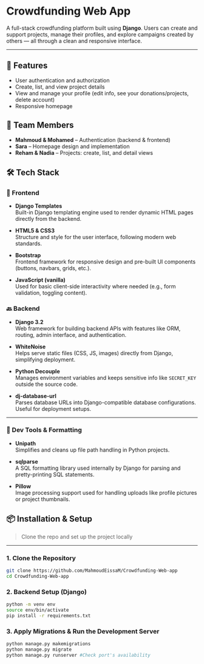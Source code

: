 # Crowdfunding Web App

A full-stack crowdfunding platform built using **Django**. Users can create and support projects, manage their profiles, and explore campaigns created by others — all through a clean and responsive interface.

---
## 🚀 Features

- User authentication and authorization
- Create, list, and view project details
- View and manage your profile (edit info, see your donations/projects, delete account)
- Responsive homepage

## 👥 Team Members

- **Mahmoud & Mohamed** – Authentication (backend & frontend)
- **Sara** – Homepage design and implementation
- **Reham & Nadia** – Projects: create, list, and detail views

## 🛠️ Tech Stack
### 🎨 Frontend

- **Django Templates**  
  Built-in Django templating engine used to render dynamic HTML pages directly from the backend.

- **HTML5 & CSS3**  
  Structure and style for the user interface, following modern web standards.

- **Bootstrap**  
  Frontend framework for responsive design and pre-built UI components (buttons, navbars, grids, etc.).

- **JavaScript (vanilla)**  
  Used for basic client-side interactivity where needed (e.g., form validation, toggling content).

### 🔙 Backend

- **Django 3.2**  
  Web framework for building backend APIs with features like ORM, routing, admin interface, and authentication.

- **WhiteNoise**  
  Helps serve static files (CSS, JS, images) directly from Django, simplifying deployment.

- **Python Decouple**  
  Manages environment variables and keeps sensitive info like `SECRET_KEY` outside the source code.

- **dj-database-url**  
  Parses database URLs into Django-compatible database configurations. Useful for deployment setups.

---

### 🧰 Dev Tools & Formatting

- **Unipath**  
  Simplifies and cleans up file path handling in Python projects.

- **sqlparse**  
  A SQL formatting library used internally by Django for parsing and pretty-printing SQL statements.

- **Pillow**  
  Image processing support used for handling uploads like profile pictures or project thumbnails.


## 📦 Installation & Setup

> Clone the repo and set up the project locally

---

### 1. Clone the Repository

```bash
git clone https://github.com/MahmoudEissaM/Crowdfunding-Web-app
cd Crowdfunding-Web-app
```
### 2. Backend Setup (Django)

```bash
python -m venv env
source env/bin/activate 
pip install -r requirements.txt
```
### 3. Apply Migrations & Run the Development Server

```bash
python manage.py makemigrations
python manage.py migrate
python manage.py runserver #Check port's availability
